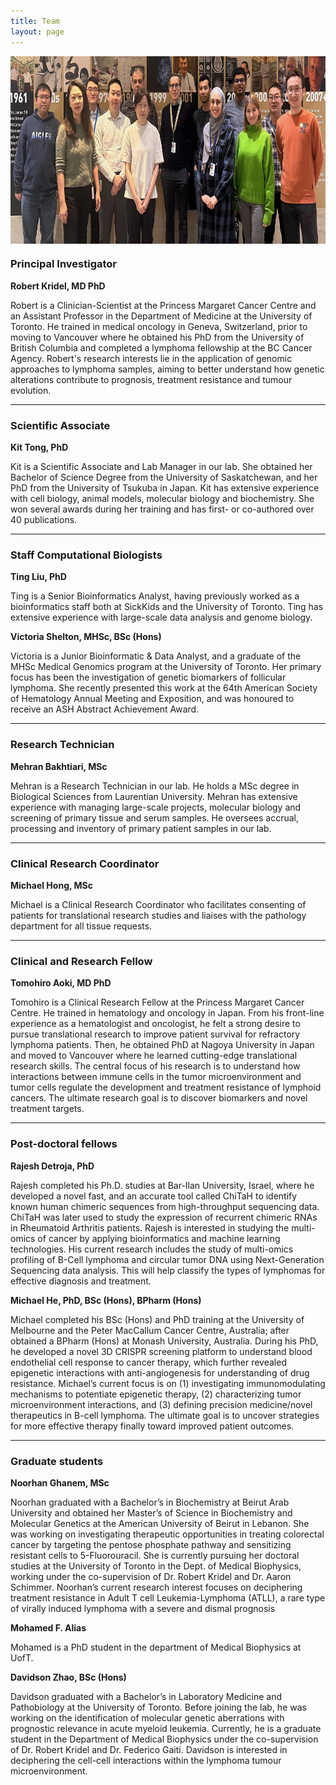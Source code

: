 ```yaml
---
title: Team
layout: page
---
```


<img align="center" src="/img/Team3.jpg" height="300">

### Principal Investigator

**Robert Kridel, MD PhD**

Robert is a Clinician-Scientist at the Princess Margaret Cancer Centre and an Assistant Professor in the Department of Medicine at the University of Toronto. He trained in medical oncology in Geneva, Switzerland, prior to moving to Vancouver where he obtained his PhD from the University of British Columbia and completed a lymphoma fellowship at the BC Cancer Agency. Robert's research interests lie in the application of genomic approaches to lymphoma samples, aiming to better understand how genetic alterations contribute to prognosis, treatment resistance and tumour evolution.

---

### Scientific Associate

**Kit Tong, PhD**

Kit is a Scientific Associate and Lab Manager in our lab. She obtained her Bachelor of Science Degree from the University of Saskatchewan, and her PhD from the University of Tsukuba in Japan. Kit has extensive experience with cell biology, animal models, molecular biology and biochemistry. She won several awards during her training and has first- or co-authored over 40 publications.

---

### Staff Computational Biologists

**Ting Liu, PhD**

Ting is a Senior Bioinformatics Analyst, having previously worked as a bioinformatics staff both at SickKids and the University of Toronto. Ting has extensive experience with large-scale data analysis and genome biology.

**Victoria Shelton, MHSc, BSc (Hons)**

Victoria is a Junior Bioinformatic & Data Analyst, and a graduate of the MHSc Medical Genomics program at the University of Toronto. Her primary focus has been the investigation of genetic biomarkers of follicular lymphoma. She recently presented this work at the 64th American Society of Hematology Annual Meeting and Exposition, and was honoured to receive an ASH Abstract Achievement Award.

---

### Research Technician

**Mehran Bakhtiari, MSc**

Mehran is a Research Technician in our lab. He holds a MSc degree in Biological Sciences from Laurentian University. Mehran has extensive experience with managing large-scale projects, molecular biology and screening of primary tissue and serum samples. He oversees accrual, processing and inventory of primary patient samples in our lab.

---

### Clinical Research Coordinator

**Michael Hong, MSc**

Michael is a Clinical Research Coordinator who facilitates consenting of patients for translational research studies and liaises with the pathology department for all tissue requests.

---

### Clinical and Research Fellow

**Tomohiro Aoki, MD PhD**

Tomohiro is a Clinical Research Fellow at the Princess Margaret Cancer Centre. He trained in hematology and oncology in Japan. From his front-line experience as a hematologist and oncologist, he felt a strong desire to pursue translational research to improve patient survival for refractory lymphoma patients. Then, he obtained PhD at Nagoya University in Japan and moved to Vancouver where he learned cutting-edge translational research skills. The central focus of his research is to understand how interactions between immune cells in the tumor microenvironment and tumor cells regulate the development and treatment resistance of lymphoid cancers. The ultimate research goal is to discover biomarkers and novel treatment targets.

---

### Post-doctoral fellows

**Rajesh Detroja, PhD**

Rajesh completed his Ph.D. studies at Bar-Ilan University, Israel, where he developed a novel fast, and an accurate tool called ChiTaH to identify known human chimeric sequences from high-throughput sequencing data. ChiTaH was later used to study the expression of recurrent chimeric RNAs in Rheumatoid Arthritis patients. Rajesh is interested in studying the multi-omics of cancer by applying bioinformatics and machine learning technologies. His current research includes the study of multi-omics profiling of B-Cell lymphoma and circular tumor DNA using Next-Generation Sequencing data analysis. This will help classify the types of lymphomas for effective diagnosis and treatment.

**Michael He, PhD, BSc (Hons), BPharm (Hons)**

Michael completed his BSc (Hons) and PhD training at the University of Melbourne and the Peter MacCallum Cancer Centre, Australia; after obtained a BPharm (Hons) at Monash University, Australia. During his PhD, he developed a novel 3D CRISPR screening platform to understand blood endothelial cell response to cancer therapy, which further revealed epigenetic interactions with anti-angiogenesis for understanding of drug resistance. Michael’s current focus is on (1) investigating immunomodulating mechanisms to potentiate epigenetic therapy, (2) characterizing tumor microenvironment interactions, and (3) defining precision medicine/novel therapeutics in B-cell lymphoma. The ultimate goal is to uncover strategies for more effective therapy finally toward improved patient outcomes.

---

### Graduate students

**Noorhan Ghanem, MSc**

Noorhan graduated with a Bachelor’s in Biochemistry at Beirut Arab University and obtained her Master’s of Science in Biochemistry and Molecular Genetics at the American University of Beirut in Lebanon. She was working on investigating therapeutic opportunities in treating colorectal cancer by targeting the pentose phosphate pathway and sensitizing resistant cells to 5-Fluorouracil. She is currently pursuing her doctoral studies at the University of Toronto in the Dept. of Medical Biophysics, working under the co-supervision of Dr. Robert Kridel and Dr. Aaron Schimmer. Noorhan’s current research interest focuses on deciphering treatment resistance in Adult T cell Leukemia-Lymphoma (ATLL), a rare type of virally induced lymphoma with a severe and dismal prognosis

**Mohamed F. Alias**

Mohamed is a PhD student in the department of Medical Biophysics at UofT. 

**Davidson Zhao, BSc (Hons)**

Davidson graduated with a Bachelor’s in Laboratory Medicine and Pathobiology at the University of Toronto. Before joining the lab, he was working on the identification of molecular genetic aberrations with prognostic relevance in acute myeloid leukemia. Currently, he is a graduate student in the Department of Medical Biophysics under the co-supervision of Dr. Robert Kridel and Dr. Federico Gaiti. Davidson is interested in deciphering the cell-cell interactions within the lymphoma tumour microenvironment. 

